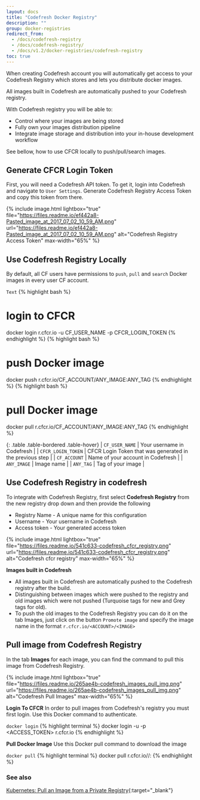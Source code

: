 ```yaml
---
layout: docs
title: "Codefresh Docker Registry"
description: ""
group: docker-registries
redirect_from:
  - /docs/codefresh-registry
  - /docs/codefresh-registry/
  - /docs/v1.2/docker-registries/codefresh-registry
toc: true
---
```

When creating Codefresh account you will automatically get access to your Codefresh Registry which stores and lets you distribute docker images.

All images built in Codefresh are automatically pushed to your Codefresh registry.

With Codefresh registry you will be able to:
- Control where your images are being stored
- Fully own your images distribution pipeline
- Integrate image storage and distribution into your in-house development workflow

See bellow, how to use CFCR locally to push/pull/search images.

## Generate CFCR Login Token

First, you will need a Codefresh API token. To get it, login into Codefresh and navigate to `User Settings`. Generate Codefresh Registry Access Token and copy this token from there.

{% include image.html lightbox="true" file="https://files.readme.io/ef442a8-Pasted_image_at_2017_07_02_10_59_AM.png" url="https://files.readme.io/ef442a8-Pasted_image_at_2017_07_02_10_59_AM.png" alt="Codefresh Registry Access Token" max-width="65%" %}

## Use Codefresh Registry Locally

By default, all CF users have permissions to `push`, `pull` and `search` Docker images in every user CF account.

  `Text`
{% highlight bash %}
# login to CFCR
docker login r.cfcr.io -u CF_USER_NAME -p CFCR_LOGIN_TOKEN
{% endhighlight %}
{% highlight bash %}
# push Docker image
docker push r.cfcr.io/CF_ACCOUNT/ANY_IMAGE:ANY_TAG
{% endhighlight %}
{% highlight bash %}
# pull Docker image
docker pull r.cfcr.io/CF_ACCOUNT/ANY_IMAGE:ANY_TAG
{% endhighlight %}

{: .table .table-bordered .table-hover}
| `CF_USER_NAME`             | Your username in Codefresh                                 |
| `CFCR_LOGIN_TOKEN`         | CFCR Login Token that was generated in the previous step   |
| `CF_ACCOUNT`               | Name of your account in Codefresh                          |
| `ANY_IMAGE`                | Image name                                                 |
| `ANY_TAG`                  | Tag of your image                                          |

## Use Codefresh Registry in codefresh

To integrate with Codefresh Registry, first select **Codefresh Registry** from the new registry drop down and then provide the following

* Registry Name - A unique name for this configuration
* Username - Your username in Codefresh
* Access token - Your generated access token

{% include image.html lightbox="true" file="https://files.readme.io/541c633-codefresh_cfcr_registry.png" url="https://files.readme.io/541c633-codefresh_cfcr_registry.png" alt="Codefresh cfcr registry" max-width="65%" %}

__Images built in Codefresh__

- All images built in Codefresh are automatically pushed to the Codefresh registry after the build.
- Distinguishing between images which were pushed to the registry and old images which were not pushed (Turquoise tags for new and Grey tags for old).
- To push the old images to the Codefresh Registry you can do it on the tab Images, just click on the button `Promote image` and specify the image name in the format `r.cfcr.io/<ACCOUNT>/<IMAGE>`

## Pull image from Codefresh Registry

In the tab  __Images__ for each image, you can find the command to pull this image from Codefresh Registry.

{% include image.html lightbox="true" file="https://files.readme.io/265ae4b-codefresh_images_pull_img.png" url="https://files.readme.io/265ae4b-codefresh_images_pull_img.png" alt="Codefresh Pull Images" max-width="65%" %}

__Login To CFCR__
In order to pull images from Codefresh's registry you must first login. Use this Docker command to authenticate.

  `docker login`
{% highlight terminal %}
docker login -u <USERNAME> -p <ACCESS_TOKEN> r.cfcr.io
{% endhighlight %}

__Pull Docker Image__
Use this Docker pull command to download the image[](ni)

  `docker pull`
{% highlight terminal %}
docker pull r.cfcr.io/<ACCOUNT>/<IMAGE>:<TAG>
{% endhighlight %}


### See also
[Kubernetes: Pull an Image from a Private Registry](https://kubernetes.io/docs/tasks/configure-pod-container/pull-image-private-registry/){:target="_blank"}
